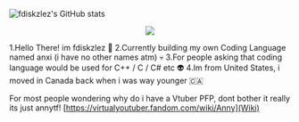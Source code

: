![fdiskzlez's GitHub stats](https://github-readme-stats.vercel.app/api?username=fdiskzlez&show_icons=true&theme=radical)

</p>
<p align="middle">
  <a href="![GitHub Stats](https://github-readme-stats.vercel.app/api?username=fdiskzlez&theme=tokyonight) ">
    <img src="https://skillicons.dev/icons?i=linux,arch,vscode,bash,python,mint,debian,css,ubuntu,c" />
  </a>
</p>










1.Hello There! im fdiskzlez 👋
2.Currently building my own Coding Language named anxi (i have no other names atm) 💀
3.For people asking that coding language would be used for C++ / C / C#  etc 👽
4.Im from United States, i moved in Canada back when i was way younger 🇨🇦

For most people wondering why do i have a Vtuber PFP, dont bother it really its just annytf! [https://virtualyoutuber.fandom.com/wiki/Anny](Wiki)
